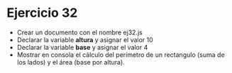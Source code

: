 # Ejercicio 32

- Crear un documento con el nombre ej32.js
- Declarar la variable **altura** y asignar el valor 10
- Declarar la variable **base** y asignar el valor 4
- Mostrar en consola el cálculo del perímetro de un rectangulo (suma de los lados) y el área (base por
  altura).